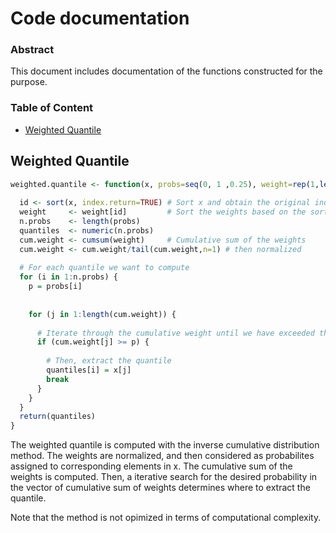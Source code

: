 Code documentation
================

### Abstract

This document includes documentation of the functions constructed for the purpose.

### Table of Content

-   [Weighted Quantile](#weighted_quantile)

Weighted Quantile
-----------------

``` r
weighted.quantile <- function(x, probs=seq(0, 1 ,0.25), weight=rep(1,length(x))) {
  
  id <- sort(x, index.return=TRUE) # Sort x and obtain the original indices
  weight     <- weight[id]         # Sort the weights based on the sorting of x
  n.probs    <- length(probs)
  quantiles  <- numeric(n.probs)
  cum.weight <- cumsum(weight)     # Cumulative sum of the weights
  cum.weight <- cum.weight/tail(cum.weight,n=1) # then normalized
  
  # For each quantile we want to compute
  for (i in 1:n.probs) {
    p = probs[i]
    
   
    for (j in 1:length(cum.weight)) {
      
      # Iterate through the cumulative weight until we have exceeded the desiered probability
      if (cum.weight[j] >= p) {
        
        # Then, extract the quantile
        quantiles[i] = x[j]
        break
      }
    }
  }
  return(quantiles)
}
```

The weighted quantile is computed with the inverse cumulative distribution method. The weights are normalized, and then considered as probabilites assigned to corresponding elements in x. The cumulative sum of the weights is computed. Then, a iterative search for the desired probability in the vector of cumulative sum of weights determines where to extract the quantile.

Note that the method is not opimized in terms of computational complexity.
